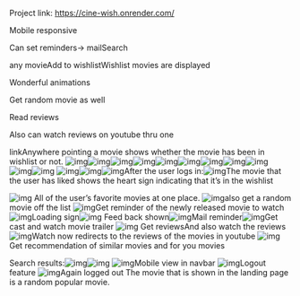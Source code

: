 Project link:    https://cine-wish.onrender.com/


Mobile responsive

Can set reminders→ mailSearch

any movieAdd to wishlistWishlist movies are displayed

Wonderful animations

Get random movie as well

Read reviews

Also can watch reviews on youtube thru one

linkAnywhere pointing a movie shows whether the movie has been in wishlist or not.
![img](https://lh5.googleusercontent.com/9TebSpeAmfbkB_JfVKkjVWPs5Gco-itKl8l-UlJMdj5vHVAH-SnCAnXH7pQxLAOdeWYd_SnzPsRkmJa1vkULQsP5inga25gWHi-os7TcD-XW3Iqu1G-YKF7D3IfRkjLmVzYjyIDSHej0gXBYdVrcBqlDkc4uDHhilLTkcHrKwqnS48F-MfTbi5icB5AGAw)![img](https://lh5.googleusercontent.com/PNpm07YC796y-sfZJDbVYBnyj7aHhxqQzire6sLRoLYhzrvbHvWdWwsXb5h7pwFf6E2Jc732bEdy8OpkwcbTLNUU0c7Cx07WaZsLj54mAgZJrylWlh1UhchvcFNj_avdnEWb7_7dLAXydWpiQXF4AdfN6F00pZ7oSBBDtEnvf2ovfWDzSqLKEicOdOUkIg)![img](https://lh5.googleusercontent.com/0KUWdfW6HPQHsmsDtjKI2-YEVLs5-M-NlkDKlZZ40gJAd6u1CcwxFYk_Hx55wxFD9QM9VNWDigX8ms0sdk5Mfq11QaEN8bzvCfIgg2EBKnqkY715TfW3mxW3CPSDyZV7frgQ1XxHcpSXu6DRbUdkeRJHYgI-6TXhow-gT7bSsMZISYW9JL6N_AowlQjNXg)![img](https://lh5.googleusercontent.com/s0X_BU7LHeYhsGurwybZhUp928_7s4bfMCRGipKww6W3DJ6phjuXa-tEXw_qLomiL3oqGLKrWFxeGq9cmwDgs-gNEa7-L1oPxaF_m2JqI97ohLSDwByYBQ_cVNKquenyJYUx4_B7Q-PsYih7OZbEeeN1IYaVX6ml3NUquFulFvStvL-_PHseaIe3Mrjydg)![img](https://lh5.googleusercontent.com/6BqmSTTIlKOBQX9t8pe9KLPhJOyB6iaSJ_k0PJ_ockPrcPel0bMpp2XXq_EWif65258WT_tty4mqJHHyfuvfP5nrtU8jIKgj12i4dsLH4Xa2TGjeV5NASQyTIangjoPXH-ipyJnCOoXWufznoOwMulRZIfO9aXrAMKpeBGVfv9_qdN9lbbo0dbjDCx0oMw)![img](https://lh5.googleusercontent.com/2ADJRLIXFlN5gbNIypBpQ6k3ozad155H9cWwXDFSmsIA4xgZRMV26Yd17W5Z9vyeXw00NdeeCWM9SmMSFu3NpVYcl2TEor-5IGKV4klFOwqsssYgBbmWUWBgQ86aIO3iczMyvZtAFJ56d8FCk4TFhIZm0sEi5POfHECpme-TBlhime55xJdGW9MgpS3hpg)![img](https://lh5.googleusercontent.com/w_7Tuo2LX62cJKLH6tD0cl3f1keNBhXt-58AehhVunqyZc4o3kufArw6OzSmHJenxkNazKg5SPa3a8aqJEzFSoNbxjapMmTEPM_S-skTiF8nH7UfU5BuSinMWLqdmkTxUlL8lVrV2qfTG-2FUZClO3OFfTFKWp_EXRI0IaNoK4hoC0kYmDvMxaiueHzKNA)![img](https://lh5.googleusercontent.com/683BstM57RMrCCcaMqOOL97-vG1JTXVL1ui_woO2mohTRbBjcSqBXYVfOT52m5je44mTmUYlUlSt-LKw8EwclGEOW-ScZd4tazcGWNLE0eVHURdUYnp5Qgykza5uJ5SXSEjdhdcmCud1fXZWE505a3g6uYkZu4r-YUS81gEBp1TArz1oSgjJ20NmrJk6Nw)![img](https://lh3.googleusercontent.com/No0RwhlrEY77SXDS-KGxSYaBnOLnZ2HR-KCyJTK67usSca-Nsa71SgL0cKlb3aJuSH_VlkTuQbFHYt5u0-vDtVg4Pg8ApdKoI7drE3hfDESBTSWHDQjWIVCW3XmWt2r_ESZctdgdfVCMCQGpGML7zN9kEwUCALtY8ZX6QMWuxAVOnoFnCh7ruFr--3KLUw)
![img](https://lh3.googleusercontent.com/wvlOVn2MgC1ZVOvUy38Elzqd0qgn3J5InOvDjKfEA4tKt1_k6Zv-0wjFduc4LN-LImrQ8tjN2M32EYnhJUf8BZeDRIOWV4x02sWh2MkcEaEKHtF3E42S0ZIKIxuOhVMUTRcWy72u_3R0mOI4uN-YnIyYtUkM4Yp5ZSBob0Rb5-Me2hAHkkwpCgx-O_5fOQ)![img](https://lh4.googleusercontent.com/tnPRmKhv_CSaWhFFyjrKkXDxuCnR2C_MPg8iI2svsgcpOzdlwwH9yJsMZm80JZVgjd8Ruz1Bc0eAdB1Hsxc_KhiCM2rhijOY4QPOU6x0flJ4wx2oLQevoruDKH8jE6UW3Y9qb9mNHl3DPsIi5yojAaQyoMIAr8AzwYymPChv4wvyiiaogpLAS3eOXVft-Q)
![img](https://lh4.googleusercontent.com/HxI2kkJQN5eM1dgav342fulPkOVSuQxqf0bVbJEOUVATypbxzlKAwcCQQbeje_6wz7tdw-q5WTGvpircrQeLWMMt8iEvCZkZzpd3Xc7A75kt2Hc06bI860Ekw1CHJt7YNXq_v6JzE6IH9doE74xCRC8slltchy-C71s-wRbU8NEkNNRblyDK7IIDXP7Lxg)![img](https://lh6.googleusercontent.com/cHLZpYHivm9HCiIUkfSgZF8Q4Wtl9BGhacAaFGLhquWQ4HsImavrFv-haEDOB9UY_pT01Dw9LoVtMt79MjsNkEfFHt12wK5zu6cdjNsRYuQ6QX-lAnCOmh9gyBZXMH0p2h-o68TKk9wv7o30p7EiQ7kb5Mz0hr30G-aQGZPU_4p1nus6-mEC4jIji98KqA)![img](https://lh6.googleusercontent.com/lcLYyZQ6vRX8yUaX5-OKg3KakK4qBOsS9sNqSZG1QubKbQc99h2HaA9DU8WOZyY4PTqQvMreEjbDWX9uw5RJ2umK1IzpuTO6kQJ7A5KOzylJJSSrbwo7h842XjzytIdqmuXWrJtjGbYim-x1OeVabQLmIVAdVc21rUm4yRribxoPm6-FquZ5HzwdhxeY3g)After the user logs in:![img](https://lh3.googleusercontent.com/uozLlVYbsncTe8Bt2aJA8-gBF0JMZaLpx_H53ni7QH5blPyE0VtbLND3wb4kk3SSIFG3C99LfziK9da2NtJ0MFx3SxbYlZM67jojBgKXVAWTw-Zvj8mKb0OUe2NTYNqNmdIkzCj-ksZKVsBI2bedw-53oYsZmaLJINcmbyx3Rf_nb17CANBj17CmjfdyFA)The movie that the user has liked shows the heart sign indicating that it’s in the wishlist

![img](https://lh3.googleusercontent.com/ZGA30or9f1LMAfWX-qnUIUh94s_X1sTNv1zvsKRm8sdlqTyW_QCYLsMkpBa87lPZEQJ8NsPxye6P7WuUoCP3xw1Edor3sCjBGR_z0bDYLrZq-cGY27K6jQwVWv3v0hpl0eeuR_ZwnhaAWfWc3Kg-rXcpTPYZ16pthejp2TGQn9xDBzhS3Fpnjjt4KJqD2A)
All of the user’s favorite movies at one place.
![img](https://lh5.googleusercontent.com/ISvl5S4a4PUJGae1lLNQd5ui5OBIWxO85r2hzu5vbqdo2rnp_LzORY3atKLAPvfbHDxBUj1umPppbN0uvHseyOtdW6Ql3T0dfiP_gLY07E9V98_-RJsyLM8k0by2Hvl34G3Y4T6Hvbz9aJ4xKirJvgujVA0fXVyDVLEFv2-940mJxby_4xBDinnS-KQWMQ)also get a random movie off the list
![img](https://lh5.googleusercontent.com/Dsp1H9nDqypJf779ttR4njzvTBxcOfMkg4ntKzRRFBpEGkpxK62s1Np0mi1svn8SD3bzDR8IzIjjaFvbp1Yd-k-iLzYoO9GlQrvxPMFNnuWDl2SLx5PP6OJXBZFf78wYYZPn551Y0D8Z_1Y3dSRacuWV2kWFXjXSFftzpSatwJnMldOqldDA2hjN98GQuQ)Get reminder of the newly released movie to watch
![img](https://lh6.googleusercontent.com/ZBEikPfywEyi66gCJtypy6dITFWcQP3Ljj9_Hcuhn_SLyRC5Rfa_7ctvc52vXHcDfscevRjQcoJ9DPDc0-ziauSWj9CT2lUH2AE1ryRZuWkYm6MQmw0Bv9X86sdD40Iyj7jwLg5307xz89KVimDNjfXqlcgTtwdI3OGE3qtD7AETMgtJA0ESgIBlmHlhUQ)Loading sign![img](https://lh5.googleusercontent.com/9gFzFs_5xd5ZAyUH0hLBc_pl9EJpet9sM7xkCpyYdXfcdDNs8fyOjo40nlhE1h3q0T2Mxfq8rvhx-WOAsgNPhMX5WcpLtMAJvaze2GhBz3u3MM9LPJNrNYQam7lq_8KdCBbcJOkrDTOkexQ1vAXnM1DLLUYCwB6URQbFAcYbm2rFrvYvtlh5fKQvhmtLtQ)
Feed back shown![img](https://lh5.googleusercontent.com/VzzTupR5mR-5UCqmQXjS9tgEU8dYJgxIPBoQU0UG-0WaknccRBkeD4XbxL1o76IcM7YdzBZOofuYOXbwMvPHZYeMbwznipqW3VAVLKrhQM1IXvt_3eM_gTl6IaYbG26Xh6o0viqWBG8a_F2HNHdNGZ7rDTsOVO8jaFDQRzzl9OcTVeZYPXtHhzdSA3QIHQ)Mail reminder![img](https://lh5.googleusercontent.com/4BiWPwJN0Rh43mZSvHy9KfnrXEKeO9Qy4mdJ4rlEeuf6iOi_J-WrlXE0FQAnsbzYsn8du3DWnvmfzE6v_XFQdWI5-wDiI4feqm0rjuJcJMXfHsB3D6RSPBV9Qit7YqLfKevwfm6Ut1GMyQ4QSDOZSayP8KAzIzUOwMjpxLD4n9KreH7zJ35C5n2z7Hrqfg)Get cast and watch movie trailer
![img](https://lh6.googleusercontent.com/8sUBoSLV7IXHhduSVLrao1YjWe8p-3lWsLgwElAoGQdzM14JfXTz5jzBK2VURXM4FZIeiTiTd8TPNBi3ZbA1JpFDB7Wa6yuSAvEx8GKxF3G_h_AxzAh7KvLwblBjJPeT7c58zRj6CWfI4d2kA7eblfrZqCRprcJIupq3_wNXmB3ZMsgN4Vbb4lluihhrJQ)
Get reviewsAnd also watch the reviews
![img](https://lh5.googleusercontent.com/UTBZo8Jy29TXlnmFC1XTi8zW3wwJlwAhhpN-N9qHUuHXyJR0-gSt4HPfYhs57BI9Po-eMpiJuNxFa5ugWl6Qzim3AL8jDe71ZITj87CTmwhYO4FGrOrGyqLTkRuX_3Et4K_3MOSwvGCq6ftGGyLW24Tdlcszyy4OC_l2P0pQyQzuE31CmKnAHu2_5G7ilA)Watch now redirects to the reviews of the movies in youtube
![img](https://lh4.googleusercontent.com/3L8PBiNyrSIdkYTGpNkJPAvo-HJHHV0uSxit2FS-RR-7MS0mfSVuMvNTLg5FDGz3sKAgl4dxqbcItvgG5kuedrJ5x3dxY8bOwiwsNOHdCzu8peywYEUlGavBbQMfNbTwth85cfPuRyh8t3Jr_PjEVVQgrqhgXnwTBk_IkhV5SSFGynIkdkVELeKwQr5_Ag)
Get recommendation of similar movies and for you movies

Search results:![img](https://lh4.googleusercontent.com/B8cL03iab_qUoyy1BkErdvGxxa7jFFxxJYdelKCeIl32dJIMehqfQXxfa6nlqbTKnNc5d_kFAlMAr6pHP_zqXTA1DNAA9ypnejp3MpFr7uwDq8kq3LXQc2evGJU6sU4X0T6sM0l59Xvgzu-KJE1CxvKYowKhGIvFg0nGzx2BIJ-5UghZU8gEuF4l-eF4yQ)![img](https://lh5.googleusercontent.com/NGXyYdrr4dI4o-2_B85iMpKmFh16pcgm5kt1SDCXkyDPj-nAZR2lwFTHhhC9vhDcib87QFKJ2jMk8EA5ffkrbZ1TyRWLirBcDD2GlTElKYM65Cqj-mHmqB4i0nL2fhaYqs0wnym_0Fh_E9-zGz2n5IvHnXk4hgSbAq7ikVWju_cXqhzlV2tVYrnGM8OJzw)
![img](https://lh3.googleusercontent.com/mQdizegrGef43d6UMKa207Abz8UxFNKSxhdWeJWFTyMf6D8BZqf5K_AEOW1gJ7jRpsgp0eGGqpkxpEZSj7JMPEhy1CGygFcJf2Z7ZeSvfISCpKISqUa6QEZSYrSm4oyRLwBI18xGrKBmp1y5NBpyjlRDebnU-vCTB9wqoTDVphehZr_sLdocq6dsvg8J5w)Mobile view in navbar
![img](https://lh4.googleusercontent.com/SUqJXzKOcVsJW7neG-0yQjFHHp8wGt8ZT8_3K_RYLCiWVigVx4_7Ucdg-__MIB9qIrirF-J9PkTkbGT9qkRmuvmVFcEVelriQPt2SeLvuyPgW_tgZVGGY-GMsS3MRTPf0lCG-5TH7gO0iWVEZuzwxZXUFGJAZOnhix-UCtGIgaP6H8NvfxDYf_uU_1ZILw)Logout feature
![img](https://lh4.googleusercontent.com/LTUWX4oZsKeZWZ8Nhc2Adpaw7D9NTgHS52gdunrqypmsMosG5vym5x8DG0ysW8V3Jhy2XyrvyLztfPCgeVAmy_m6CZcKeOnayp9Bls2RxEpUFNom_3B_XJ7UKZBOmBeuOSp2q-7ZelJvmwikx4CCQ5U8LwqH289tIMxN_RpUiig0UnIkH6yPe5tO9jHVEg)Again logged out
The movie that is shown in the landing page is a random popular movie.
